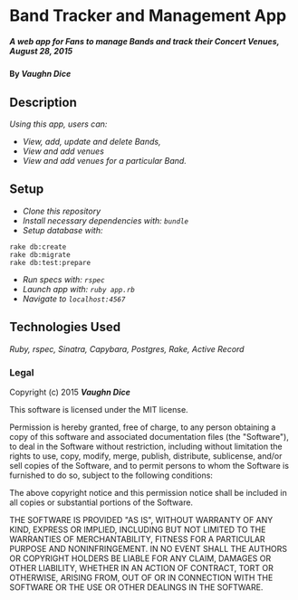 # Band Tracker and Management App

##### _A web app for Fans to manage Bands and track their Concert Venues, August 28, 2015_

#### By **_Vaughn Dice_**

## Description

_Using this app, users can:_
* _View, add, update and delete Bands,_
* _View and add venues_
* _View and add venues for a particular Band._

## Setup

* _Clone this repository_
* _Install necessary dependencies with: `bundle`_
* _Setup database with:_

```
rake db:create
rake db:migrate
rake db:test:prepare

```
* _Run specs with: `rspec`_
* _Launch app with: `ruby app.rb`_
* _Navigate to `localhost:4567`_

## Technologies Used

_Ruby, rspec, Sinatra, Capybara, Postgres, Rake, Active Record_

### Legal

Copyright (c) 2015 **_Vaughn Dice_**

This software is licensed under the MIT license.

Permission is hereby granted, free of charge, to any person obtaining a copy
of this software and associated documentation files (the "Software"), to deal
in the Software without restriction, including without limitation the rights
to use, copy, modify, merge, publish, distribute, sublicense, and/or sell
copies of the Software, and to permit persons to whom the Software is
furnished to do so, subject to the following conditions:

The above copyright notice and this permission notice shall be included in
all copies or substantial portions of the Software.

THE SOFTWARE IS PROVIDED "AS IS", WITHOUT WARRANTY OF ANY KIND, EXPRESS OR
IMPLIED, INCLUDING BUT NOT LIMITED TO THE WARRANTIES OF MERCHANTABILITY,
FITNESS FOR A PARTICULAR PURPOSE AND NONINFRINGEMENT. IN NO EVENT SHALL THE
AUTHORS OR COPYRIGHT HOLDERS BE LIABLE FOR ANY CLAIM, DAMAGES OR OTHER
LIABILITY, WHETHER IN AN ACTION OF CONTRACT, TORT OR OTHERWISE, ARISING FROM,
OUT OF OR IN CONNECTION WITH THE SOFTWARE OR THE USE OR OTHER DEALINGS IN
THE SOFTWARE.
